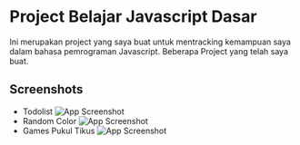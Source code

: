 
# Project Belajar Javascript Dasar

Ini merupakan project yang saya buat untuk mentracking kemampuan saya dalam bahasa pemrograman Javascript. Beberapa Project yang telah saya buat.


## Screenshots
- Todolist
![App Screenshot](https://i.imgur.com/ybhvAJL.png)
- Random Color
![App Screenshot](https://i.imgur.com/RCP08OP.png)
- Games Pukul Tikus
![App Screenshot](https://i.imgur.com/ceA111d.png)
